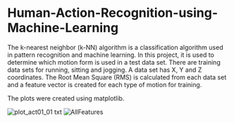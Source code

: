 # Human-Action-Recognition-using-Machine-Learning
The k-nearest neighbor (k-NN) algorithm is a classification algorithm used in pattern recognition and machine learning. In this project, it is used to determine which motion form is used in a test data set. There are training data sets for running, sitting and jogging. A data set has X, Y and Z coordinates. The Root Mean Square (RMS) is calculated from each data set and a feature vector is created for each type of motion for training.

The plots were created using matplotlib.

![plot_act01_01 txt](https://github.com/majamichaelis/Human-Action-Recognition-using-Machine-Learning/assets/73911655/d7bd46ef-fda1-4015-82f2-82d8cc1567a3)
![AllFeatures](https://github.com/majamichaelis/Human-Action-Recognition-using-Machine-Learning/assets/73911655/b7d4287c-34fb-4ba5-a070-4f742d488d37)

